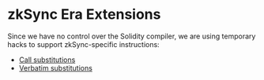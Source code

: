 # zkSync Era Extensions

Since we have no control over the Solidity compiler, we are using temporary hacks to support zkSync-specific instructions:

- [Call substitutions](https://github.com/code-423n4/2024-03-zksync/blob/main/docs/zkSync%20Era/VM%20Section/How%20compiler%20works/instructions/extensions/call.md)
- [Verbatim substitutions](https://github.com/code-423n4/2024-03-zksync/blob/main/docs/zkSync%20Era/VM%20Section/How%20compiler%20works/instructions/extensions/verbatim.md)